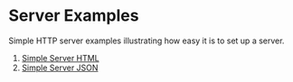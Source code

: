 # Server Examples

Simple HTTP server examples illustrating how easy it is to set up a server.

1. [Simple Server HTML](simple-server-html)
2. [Simple Server JSON](simple-server-json)
